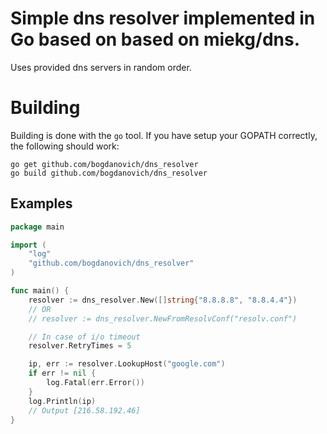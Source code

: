 # Simple dns resolver implemented in Go based on based on miekg/dns.

Uses provided dns servers in random order.


# Building

Building is done with the `go` tool. If you have setup your GOPATH
correctly, the following should work:

    go get github.com/bogdanovich/dns_resolver
    go build github.com/bogdanovich/dns_resolver

## Examples

``` go
package main

import (
	"log"
	"github.com/bogdanovich/dns_resolver"
)

func main() {
	resolver := dns_resolver.New([]string{"8.8.8.8", "8.8.4.4"})
	// OR
	// resolver := dns_resolver.NewFromResolvConf("resolv.conf")

	// In case of i/o timeout
	resolver.RetryTimes = 5

	ip, err := resolver.LookupHost("google.com")
	if err != nil {
		log.Fatal(err.Error())
	}
	log.Println(ip)
	// Output [216.58.192.46]
}

```

